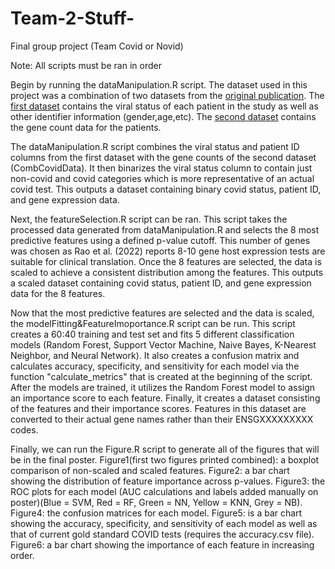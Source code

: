 # Team-2-Stuff-
Final group project (Team Covid or Novid) 

Note: All scripts must be ran in order

Begin by running the dataManipulation.R script. The dataset used in this project was a combination of two datasets from the [original publication](https://www.nature.com/articles/s41467-020-19587-y). The [first dataset](https://github.com/czbiohub/covid19-transcriptomics-pathogenesis-diagnostics-results/blob/master/data/metatable_with_viral_status.csv) contains the viral status of each patient in the study as well as other identifier information (gender,age,etc). The [second dataset](https://github.com/czbiohub/covid19-transcriptomics-pathogenesis-diagnostics-results/blob/master/data/swab_gene_counts.csv) contains the gene count data for the patients. 

The dataManipulation.R script combines the viral status and patient ID columns from the first dataset with the gene counts of the second dataset (CombCovidData). It then binarizes the viral status column to contain just non-covid and covid categories which is more representative of an actual covid test. This outputs a dataset containing binary covid status, patient ID, and gene expression data. 

Next, the featureSelection.R script can be ran. This script takes the processed data generated from dataManipulation.R and selects the 8 most predictive features using a defined p-value cutoff. This number of genes was chosen as Rao et al. (2022) reports 8-10 gene host expression tests are suitable for clinical translation. Once the 8 features are selected, the data is scaled to achieve a consistent distribution among the features. This outputs a scaled dataset containing covid status, patient ID, and gene expression data for the 8 features.

Now that the most predictive features are selected and the data is scaled, the modelFitting&FeatureImoportance.R script can be run. This script creates a 60:40 training and test set and fits 5 different classification models (Random Forest, Support Vector Machine, Naive Bayes, K-Nearest Neighbor, and Neural Network). It also creates a confusion matrix and calculates accuracy, specificity, and sensitivity for each model via the function "calculate_metrics" that is created at the beginning of the script. After the models are trained, it utilizes the Random Forest model to assign an importance score to each feature. Finally, it creates a dataset consisting of the features and their importance scores. Features in this dataset are converted to their actual gene names rather than their ENSGXXXXXXXXX codes.

Finally, we can run the Figure.R script to generate all of the figures that will be in the final poster. Figure1(first two figures printed combined): a boxplot comparison of non-scaled and scaled features. Figure2: a bar chart showing the distribution of feature importance across p-values. Figure3: the ROC plots for each model (AUC calculations and labels added manually on poster)(Blue = SVM, Red = RF, Green = NN, Yellow = KNN, Grey = NB). Figure4: the confusion matrices for each model. Figure5: is a bar chart showing the accuracy, specificity, and sensitivity of each model as well as that of current gold standard COVID tests (requires the accuracy.csv file). Figure6: a bar chart showing the importance of each feature in increasing order. 

